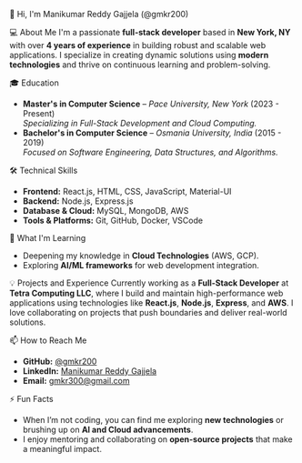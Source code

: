 👋 Hi, I'm Manikumar Reddy Gajjela (@gmkr200)

💻 About Me
I'm a passionate **full-stack developer** based in **New York, NY** with over **4 years of experience** in building robust and scalable web applications. I specialize in creating dynamic solutions using **modern technologies** and thrive on continuous learning and problem-solving.

 🎓 Education
- **Master's in Computer Science** – *Pace University, New York* (2023 - Present)  
  *Specializing in Full-Stack Development and Cloud Computing.*
- **Bachelor's in Computer Science** – *Osmania University, India* (2015 - 2019)  
  *Focused on Software Engineering, Data Structures, and Algorithms.*

 🛠️ Technical Skills
- **Frontend:** React.js, HTML, CSS, JavaScript, Material-UI  
- **Backend:** Node.js, Express.js  
- **Database & Cloud:** MySQL, MongoDB, AWS  
- **Tools & Platforms:** Git, GitHub, Docker, VSCode

 🌱 What I'm Learning
- Deepening my knowledge in **Cloud Technologies** (AWS, GCP).  
- Exploring **AI/ML frameworks** for web development integration.

 💡 Projects and Experience
Currently working as a **Full-Stack Developer** at **Tetra Computing LLC**, where I build and maintain high-performance web applications using technologies like **React.js**, **Node.js**, **Express**, and **AWS**. I love collaborating on projects that push boundaries and deliver real-world solutions.

 📫 How to Reach Me
- **GitHub:** [@gmkr200](https://github.com/gmkr200)  
- **LinkedIn:** [Manikumar Reddy Gajjela](https://www.linkedin.com/in/manireddy12/)  
- **Email:** gmkr300@gmail.com  

 ⚡ Fun Facts
- When I’m not coding, you can find me exploring **new technologies** or brushing up on **AI and Cloud advancements**.  
- I enjoy mentoring and collaborating on **open-source projects** that make a meaningful impact.
